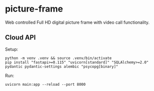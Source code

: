 # picture-frame
Web controlled Full HD digital picture frame with video call functionality.

## Cloud API

Setup:
```
python -m venv .venv && source .venv/bin/activate
pip install "fastapi>=0.115" "uvicorn[standard]" "SQLAlchemy>=2.0" pydantic pydantic-settings alembic "psycopg[binary]"
```

Run:
```
uvicorn main:app --reload --port 8000
```

